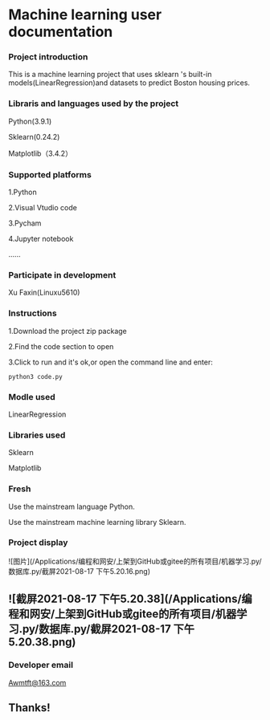 # Machine learning user documentation

### Project introduction

This is a machine learning project that uses sklearn 's built-in models(LinearRegression)and datasets to predict Boston housing prices.

### Libraris and languages used by the project

Python(3.9.1)

Sklearn(0.24.2)

Matplotlib（3.4.2）

### Supported platforms

1.Python

2.Visual Vtudio code

3.Pycham

4.Jupyter notebook

......

### Participate in development

Xu Faxin(Linuxu5610)

### Instructions

1.Download the project zip package

2.Find the code section to open

3.Click to run and it's ok,or open the command line and enter:

```shell
python3 code.py
```

### Modle used

LinearRegression

### Libraries used

Sklearn

Matplotlib

### Fresh

Use the mainstream language Python.

Use the mainstream machine learning library Sklearn.

### Project display

![图片](/Applications/编程和网安/上架到GitHub或gitee的所有项目/机器学习.py/数据库.py/截屏2021-08-17 下午5.20.16.png)

## ![截屏2021-08-17 下午5.20.38](/Applications/编程和网安/上架到GitHub或gitee的所有项目/机器学习.py/数据库.py/截屏2021-08-17 下午5.20.38.png)

### Developer email

Awmtft@163.com

## Thanks!

























